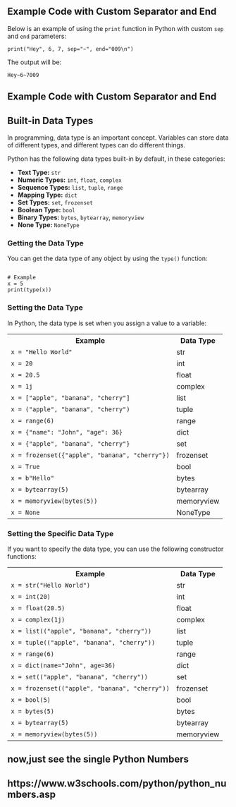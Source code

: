 
<h2>Example Code with Custom Separator and End</h2>
<p>Below is an example of using the <code>print</code> function in Python with custom <code>sep</code> and <code>end</code> parameters:</p>
<pre><code>print("Hey", 6, 7, sep="~", end="009\n")</code></pre>
<p>The output will be:</p>
<pre><code>Hey~6~7009</code></pre>

<h2>Example Code with Custom Separator and End</h2>


<h2>Built-in Data Types</h2>
<p>In programming, data type is an important concept. Variables can store data of different types, and different types can do different things.</p>
<p>Python has the following data types built-in by default, in these categories:</p>
<ul>
    <li><strong>Text Type:</strong> <code>str</code></li>
    <li><strong>Numeric Types:</strong> <code>int</code>, <code>float</code>, <code>complex</code></li>
    <li><strong>Sequence Types:</strong> <code>list</code>, <code>tuple</code>, <code>range</code></li>
    <li><strong>Mapping Type:</strong> <code>dict</code></li>
    <li><strong>Set Types:</strong> <code>set</code>, <code>frozenset</code></li>
    <li><strong>Boolean Type:</strong> <code>bool</code></li>
    <li><strong>Binary Types:</strong> <code>bytes</code>, <code>bytearray</code>, <code>memoryview</code></li>
    <li><strong>None Type:</strong> <code>NoneType</code></li>
</ul>
<h3>Getting the Data Type</h3>
<p>You can get the data type of any object by using the <code>type()</code> function:</p>
<pre><code>
# Example
x = 5
print(type(x))
</code></pre>

<h3>Setting the Data Type</h3>
<p>In Python, the data type is set when you assign a value to a variable:</p>
<table>
    <tr>
        <th>Example</th>
        <th>Data Type</th>
    </tr>
    <tr>
        <td><code>x = "Hello World"</code></td>
        <td>str</td>
    </tr>
    <tr>
        <td><code>x = 20</code></td>
        <td>int</td>
    </tr>
    <tr>
        <td><code>x = 20.5</code></td>
        <td>float</td>
    </tr>
    <tr>
        <td><code>x = 1j</code></td>
        <td>complex</td>
    </tr>
    <tr>
        <td><code>x = ["apple", "banana", "cherry"]</code></td>
        <td>list</td>
    </tr>
    <tr>
        <td><code>x = ("apple", "banana", "cherry")</code></td>
        <td>tuple</td>
    </tr>
    <tr>
        <td><code>x = range(6)</code></td>
        <td>range</td>
    </tr>
    <tr>
        <td><code>x = {"name": "John", "age": 36}</code></td>
        <td>dict</td>
    </tr>
    <tr>
        <td><code>x = {"apple", "banana", "cherry"}</code></td>
        <td>set</td>
    </tr>
    <tr>
        <td><code>x = frozenset({"apple", "banana", "cherry"})</code></td>
        <td>frozenset</td>
    </tr>
    <tr>
        <td><code>x = True</code></td>
        <td>bool</td>
    </tr>
    <tr>
        <td><code>x = b"Hello"</code></td>
        <td>bytes</td>
    </tr>
    <tr>
        <td><code>x = bytearray(5)</code></td>
        <td>bytearray</td>
    </tr>
    <tr>
        <td><code>x = memoryview(bytes(5))</code></td>
        <td>memoryview</td>
    </tr>
    <tr>
        <td><code>x = None</code></td>
        <td>NoneType</td>
    </tr>
</table>

<h3>Setting the Specific Data Type</h3>
<p>If you want to specify the data type, you can use the following constructor functions:</p>
<table>
    <tr>
        <th>Example</th>
        <th>Data Type</th>
    </tr>
    <tr>
        <td><code>x = str("Hello World")</code></td>
        <td>str</td>
    </tr>
    <tr>
        <td><code>x = int(20)</code></td>
        <td>int</td>
    </tr>
    <tr>
        <td><code>x = float(20.5)</code></td>
        <td>float</td>
    </tr>
    <tr>
        <td><code>x = complex(1j)</code></td>
        <td>complex</td>
    </tr>
    <tr>
        <td><code>x = list(("apple", "banana", "cherry"))</code></td>
        <td>list</td>
    </tr>
    <tr>
        <td><code>x = tuple(("apple", "banana", "cherry"))</code></td>
        <td>tuple</td>
    </tr>
    <tr>
        <td><code>x = range(6)</code></td>
        <td>range</td>
    </tr>
    <tr>
        <td><code>x = dict(name="John", age=36)</code></td>
        <td>dict</td>
    </tr>
    <tr>
        <td><code>x = set(("apple", "banana", "cherry"))</code></td>
        <td>set</td>
    </tr>
    <tr>
        <td><code>x = frozenset(("apple", "banana", "cherry"))</code></td>
        <td>frozenset</td>
    </tr>
    <tr>
        <td><code>x = bool(5)</code></td>
        <td>bool</td>
    </tr>
    <tr>
        <td><code>x = bytes(5)</code></td>
        <td>bytes</td>
    </tr>
    <tr>
        <td><code>x = bytearray(5)</code></td>
        <td>bytearray</td>
    </tr>
    <tr>
        <td><code>x = memoryview(bytes(5))</code></td>
        <td>memoryview</td>
    </tr>
</table>


<h2>now,just see the single Python Numbers </h2>
<h2>https://www.w3schools.com/python/python_numbers.asp</h2>
